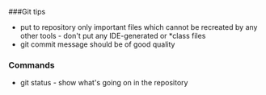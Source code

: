 ###Git tips

- put to repository only important files which cannot be recreated by any other tools - don't put any IDE-generated or *class files
- git commit message should be of good quality

### Commands
- git status - show what's going on in the repository